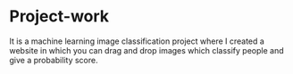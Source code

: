 # Project-work
It is a machine learning image classification project where I created a website in which you can drag and drop images  which classify people and give a probability score.

